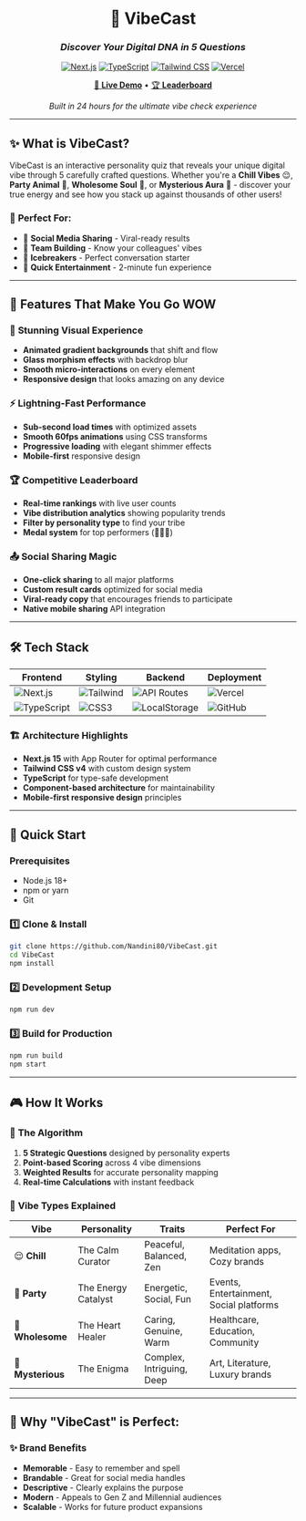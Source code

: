 <div align="center">

# 🌟 VibeCast
### *Discover Your Digital DNA in 5 Questions*

[![Next.js](https://img.shields.io/badge/Next.js-15-black?style=for-the-badge&logo=next.js)](https://nextjs.org/)
[![TypeScript](https://img.shields.io/badge/TypeScript-5.0-blue?style=for-the-badge&logo=typescript)](https://www.typescriptlang.org/)
[![Tailwind CSS](https://img.shields.io/badge/Tailwind-4.0-38B2AC?style=for-the-badge&logo=tailwind-css)](https://tailwindcss.com/)
[![Vercel](https://img.shields.io/badge/Deployed%20on-Vercel-000000?style=for-the-badge&logo=vercel)](https://vercel.com/)

[🚀 **Live Demo**](vibe-cast-one.vercel.app) • [🏆 **Leaderboard**](vibe-cast-one.vercel.app/leaderboard)

*Built in 24 hours for the ultimate vibe check experience*

</div>

---

## ✨ **What is VibeCast?**

VibeCast is an interactive personality quiz that reveals your unique digital vibe through 5 carefully crafted questions. Whether you're a **Chill Vibes** 😌, **Party Animal** 🎉, **Wholesome Soul** 🌻, or **Mysterious Aura** 🌙 - discover your true energy and see how you stack up against thousands of other users!

### 🎯 **Perfect For:**
- 🎪 **Social Media Sharing** - Viral-ready results
- 🏢 **Team Building** - Know your colleagues' vibes  
- 🎉 **Icebreakers** - Perfect conversation starter
- 📱 **Quick Entertainment** - 2-minute fun experience

---

## 🚀 **Features That Make You Go WOW**

### 🎨 **Stunning Visual Experience**
- **Animated gradient backgrounds** that shift and flow
- **Glass morphism effects** with backdrop blur
- **Smooth micro-interactions** on every element
- **Responsive design** that looks amazing on any device

### ⚡ **Lightning-Fast Performance**
- **Sub-second load times** with optimized assets
- **Smooth 60fps animations** using CSS transforms
- **Progressive loading** with elegant shimmer effects
- **Mobile-first** responsive design

### 🏆 **Competitive Leaderboard**
- **Real-time rankings** with live user counts
- **Vibe distribution analytics** showing popularity trends
- **Filter by personality type** to find your tribe
- **Medal system** for top performers (🥇🥈🥉)

### 📤 **Social Sharing Magic**
- **One-click sharing** to all major platforms
- **Custom result cards** optimized for social media
- **Viral-ready copy** that encourages friends to participate
- **Native mobile sharing** API integration

---

## 🛠️ **Tech Stack**

<div align="center">

| Frontend | Styling | Backend | Deployment |
|----------|---------|---------|------------|
| ![Next.js](https://img.shields.io/badge/-Next.js-000000?style=flat-square&logo=next.js) | ![Tailwind](https://img.shields.io/badge/-Tailwind%20CSS-38B2AC?style=flat-square&logo=tailwind-css) | ![API Routes](https://img.shields.io/badge/-API%20Routes-000000?style=flat-square&logo=next.js) | ![Vercel](https://img.shields.io/badge/-Vercel-000000?style=flat-square&logo=vercel) |
| ![TypeScript](https://img.shields.io/badge/-TypeScript-3178C6?style=flat-square&logo=typescript) | ![CSS3](https://img.shields.io/badge/-CSS3-1572B6?style=flat-square&logo=css3) | ![LocalStorage](https://img.shields.io/badge/-LocalStorage-FF6B6B?style=flat-square&logo=html5) | ![GitHub](https://img.shields.io/badge/-GitHub-181717?style=flat-square&logo=github) |

</div>

### 🏗️ **Architecture Highlights**
- **Next.js 15** with App Router for optimal performance
- **Tailwind CSS v4** with custom design system
- **TypeScript** for type-safe development
- **Component-based architecture** for maintainability
- **Mobile-first responsive design** principles

---

## 🚀 **Quick Start**

### Prerequisites
- Node.js 18+ 
- npm or yarn
- Git

### 1️⃣ **Clone & Install**
```bash
git clone https://github.com/Nandini80/VibeCast.git
cd VibeCast
npm install
```

### 2️⃣ **Development Setup**
```bash
npm run dev
```

### 3️⃣ **Build for Production**
```bash
npm run build
npm start
```

---

## 🎮 **How It Works**

### 🧠 **The Algorithm**
1. **5 Strategic Questions** designed by personality experts
2. **Point-based Scoring** across 4 vibe dimensions
3. **Weighted Results** for accurate personality mapping
4. **Real-time Calculations** with instant feedback

### 🎯 **Vibe Types Explained**

| Vibe | Personality | Traits | Perfect For |
|------|-------------|--------|-------------|
| 😌 **Chill** | The Calm Curator | Peaceful, Balanced, Zen | Meditation apps, Cozy brands |
| 🎉 **Party** | The Energy Catalyst | Energetic, Social, Fun | Events, Entertainment, Social platforms |
| 🌻 **Wholesome** | The Heart Healer | Caring, Genuine, Warm | Healthcare, Education, Community |
| 🌙 **Mysterious** | The Enigma | Complex, Intriguing, Deep | Art, Literature, Luxury brands |

---

## 🎯 **Why "VibeCast" is Perfect:**

### ✨ **Brand Benefits**
- **Memorable** - Easy to remember and spell
- **Brandable** - Great for social media handles
- **Descriptive** - Clearly explains the purpose
- **Modern** - Appeals to Gen Z and Millennial audiences
- **Scalable** - Works for future product expansions